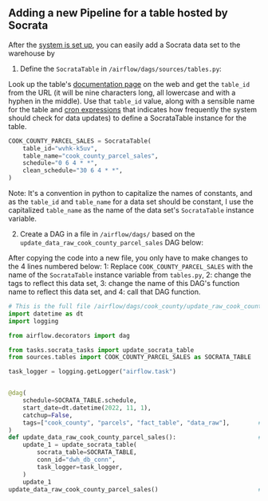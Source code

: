 ## Adding a new Pipeline for a table hosted by Socrata

After the [system is set up](/setup/getting_started), you can easily add a Socrata data set to the warehouse by

1. Define the `SocrataTable` in `/airflow/dags/sources/tables.py`:

Look up the table's [documentation page](https://datacatalog.cookcountyil.gov/Property-Taxation/Assessor-Parcel-Sales/wvhk-k5uv) on the web and get the `table_id` from the URL (it will be nine characters long, all lowercase and with a hyphen in the middle). Use that `table_id` value, along with a sensible name for the table and [cron expressions](https://crontab.cronhub.io/) that indicates how frequently the system should check for data updates) to define a SocrataTable instance for the table.

```python
COOK_COUNTY_PARCEL_SALES = SocrataTable(
    table_id="wvhk-k5uv",
    table_name="cook_county_parcel_sales",
    schedule="0 6 4 * *",
    clean_schedule="30 6 4 * *",
)
```
Note: It's a convention in python to capitalize the names of constants, and as the `table_id` and `table_name` for a data set should be constant, I use the capitalized `table_name` as the name of the data set's `SocrataTable` instance variable.


2. Create a DAG in a file in `/airflow/dags/` based on the `update_data_raw_cook_county_parcel_sales` DAG below:

After copying the code into a new file, you only have to make changes to the 4 lines numbered below:
1: Replace `COOK_COUNTY_PARCEL_SALES` with the name of the `SocrataTable` instance variable from `tables.py`,
2: change the tags to reflect this data set,
3: change the name of this DAG's function name to reflect this data set, and
4: call that DAG function.

```python
# This is the full file /airflow/dags/cook_county/update_raw_cook_county_parcel_sales.py
import datetime as dt
import logging

from airflow.decorators import dag

from tasks.socrata_tasks import update_socrata_table
from sources.tables import COOK_COUNTY_PARCEL_SALES as SOCRATA_TABLE   ### 1.

task_logger = logging.getLogger("airflow.task")


@dag(
    schedule=SOCRATA_TABLE.schedule,
    start_date=dt.datetime(2022, 11, 1),
    catchup=False,
    tags=["cook_county", "parcels", "fact_table", "data_raw"],        ### 2.
)
def update_data_raw_cook_county_parcel_sales():                       ### 3.
    update_1 = update_socrata_table(
        socrata_table=SOCRATA_TABLE,
        conn_id="dwh_db_conn",
        task_logger=task_logger,
    )
    update_1
update_data_raw_cook_county_parcel_sales()                            ### 4.
```
